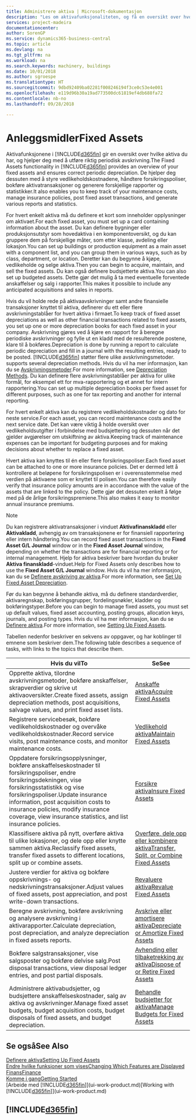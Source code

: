 ```yaml
---
title: Administrere aktiva | Microsoft-dokumentasjon
description: "Les om aktivafunksjonaliteten, og få en oversikt over hvordan du arbeider med aktiva."
services: project-madeira
documentationcenter: 
author: SorenGP
ms.service: dynamics365-business-central
ms.topic: article
ms.devlang: na
ms.tgt_pltfrm: na
ms.workload: na
ms.search.keywords: machinery, buildings
ms.date: 10/01/2018
ms.author: sgroespe
ms.translationtype: HT
ms.sourcegitcommit: 9dbd92409ba02281f008246194f3ce0c53e4e001
ms.openlocfilehash: e119d96b30a19ad773500dc61819ef4db688fa72
ms.contentlocale: nb-no
ms.lasthandoff: 09/28/2018

---
```

# <a name="fixed-assets"></a><span data-ttu-id="ace05-103">Anleggsmidler</span><span class="sxs-lookup"><span data-stu-id="ace05-103">Fixed Assets</span></span>
<span data-ttu-id="ace05-104">Aktivafunksjonene i [!INCLUDE[d365fin](includes/d365fin_md.md)] gir en oversikt over hvilke aktiva du har, og hjelper deg med å utføre riktig periodisk avskrivning.</span><span class="sxs-lookup"><span data-stu-id="ace05-104">The Fixed Assets functionality in [!INCLUDE[d365fin](includes/d365fin_md.md)] provides an overview of your fixed assets and ensures correct periodic depreciation.</span></span> <span data-ttu-id="ace05-105">De hjelper deg dessuten med å styre vedlikeholdskostnadene, håndtere forsikringspoliser, bokføre aktivatransaksjoner og generere forskjellige rapporter og statistikker.</span><span class="sxs-lookup"><span data-stu-id="ace05-105">It also enables you to keep track of your maintenance costs, manage insurance policies, post fixed asset transactions, and generate various reports and statistics.</span></span>

<span data-ttu-id="ace05-106">For hvert enkelt aktiva må du definere et kort som inneholder opplysninger om aktivaet.</span><span class="sxs-lookup"><span data-stu-id="ace05-106">For each fixed asset, you must set up a card containing information about the asset.</span></span> <span data-ttu-id="ace05-107">Du kan definere bygninger eller produksjonsutstyr som hovedaktiva i en komponentoversikt, og du kan gruppere dem på forskjellige måter, som etter klasse, avdeling eller lokasjon.</span><span class="sxs-lookup"><span data-stu-id="ace05-107">You can set up buildings or production equipment as a main asset with a component list, and you can group them in various ways, such as by class, department, or location.</span></span> <span data-ttu-id="ace05-108">Deretter kan du begynne å kjøpe, vedlikeholde og selge aktiva.</span><span class="sxs-lookup"><span data-stu-id="ace05-108">Then you can begin to acquire, maintain, and sell the fixed assets.</span></span> <span data-ttu-id="ace05-109">Du kan også definere budsjetterte aktiva.</span><span class="sxs-lookup"><span data-stu-id="ace05-109">You can also set up budgeted assets.</span></span> <span data-ttu-id="ace05-110">Dette gjør det mulig å ta med eventuelle forventede anskaffelser og salg i rapporter.</span><span class="sxs-lookup"><span data-stu-id="ace05-110">This makes it possible to include any anticipated acquisitions and sales in reports.</span></span>

<span data-ttu-id="ace05-111">Hvis du vil holde rede på aktivaavskrivninger samt andre finansielle transaksjoner knyttet til aktiva, definerer du ett eller flere avskrivningstablåer for hvert aktiva i firmaet.</span><span class="sxs-lookup"><span data-stu-id="ace05-111">To keep track of fixed asset depreciations as well as other financial transactions related to fixed assets, you set up one or more depreciation books for each fixed asset in your company.</span></span> <span data-ttu-id="ace05-112">Avskrivning gjøres ved å kjøre en rapport for å beregne periodiske avskrivninger og fylle ut en kladd med de resulterende postene, klare til å bokføres.</span><span class="sxs-lookup"><span data-stu-id="ace05-112">Depreciation is done by running a report to calculate periodic depreciation and fill in a journal with the resulting entries, ready to be posted.</span></span> [!INCLUDE[d365fin](includes/d365fin_md.md)] <span data-ttu-id="ace05-113">støtter flere ulike avskrivningsmetoder.</span><span class="sxs-lookup"><span data-stu-id="ace05-113"> supports several depreciation methods.</span></span> <span data-ttu-id="ace05-114">Hvis du vil ha mer informasjon, kan du se [Avskrivningsmetoder](fa-depreciation-methods.md).</span><span class="sxs-lookup"><span data-stu-id="ace05-114">For more information, see [Depreciation Methods](fa-depreciation-methods.md).</span></span> <span data-ttu-id="ace05-115">Du kan definere flere avskrivningstablåer per aktiva for ulike formål, for eksempel ett for mva-rapportering og et annet for intern rapportering.</span><span class="sxs-lookup"><span data-stu-id="ace05-115">You can set up multiple depreciation books per fixed asset for different purposes, such as one for tax reporting and another for internal reporting.</span></span>

<span data-ttu-id="ace05-116">For hvert enkelt aktiva kan du registrere vedlikeholdskostnader og dato for neste service.</span><span class="sxs-lookup"><span data-stu-id="ace05-116">For each asset, you can record maintenance costs and the next service date.</span></span> <span data-ttu-id="ace05-117">Det kan være viktig å holde oversikt over vedlikeholdsutgifter i forbindelse med budsjettering og dessuten når det gjelder avgjørelser om utskiftning av aktiva.</span><span class="sxs-lookup"><span data-stu-id="ace05-117">Keeping track of maintenance expenses can be important for budgeting purposes and for making decisions about whether to replace a fixed asset.</span></span>

<span data-ttu-id="ace05-118">Hvert aktiva kan knyttes til én eller flere forsikringspoliser.</span><span class="sxs-lookup"><span data-stu-id="ace05-118">Each fixed asset can be attached to one or more insurance policies.</span></span> <span data-ttu-id="ace05-119">Det er dermed lett å kontrollere at beløpene for forsikringspolisen er i overensstemmelse med verdien på aktivaene som er knyttet til polisen.</span><span class="sxs-lookup"><span data-stu-id="ace05-119">You can therefore easily verify that insurance policy amounts are in accordance with the value of the assets that are linked to the policy.</span></span> <span data-ttu-id="ace05-120">Dette gjør det dessuten enkelt å følge med på de årlige forsikringspremiene.</span><span class="sxs-lookup"><span data-stu-id="ace05-120">This also makes it easy to monitor annual insurance premiums.</span></span>

> [!NOTE]  
>   <span data-ttu-id="ace05-121">Du kan registrere aktivatransaksjoner i vinduet **Aktivafinanskladd** eller **Aktivakladd**, avhengig av om transaksjonene er for finansiell rapportering eller intern håndtering.</span><span class="sxs-lookup"><span data-stu-id="ace05-121">You can record fixed asset transactions in the **Fixed Asset G/L Journal** window or in the **Fixed Asset Journal** window, depending on whether the transactions are for financial reporting or for internal management.</span></span> <span data-ttu-id="ace05-122">Hjelp for aktiva beskriver bare hvordan du bruker **Aktiva finanskladd**-vinduet.</span><span class="sxs-lookup"><span data-stu-id="ace05-122">Help for Fixed Assets only describes how to use the **Fixed Asset G/L Journal** window.</span></span> <span data-ttu-id="ace05-123">Hvis du vil ha mer informasjon, kan du se [Definere avskriving av aktiva](fa-how-setup-depreciation.md).</span><span class="sxs-lookup"><span data-stu-id="ace05-123">For more information, see [Set Up Fixed Asset Depreciation](fa-how-setup-depreciation.md).</span></span>

<span data-ttu-id="ace05-124">Før du kan begynne å behandle aktiva, må du definere standardverdier, aktivaregnskap, bokføringsgrupper, fordelingsnøkler, kladder og bokføringstyper.</span><span class="sxs-lookup"><span data-stu-id="ace05-124">Before you can begin to manage fixed assets, you must set up default values, fixed asset accounting, posting groups, allocation keys, journals, and posting types.</span></span> <span data-ttu-id="ace05-125">Hvis du vil ha mer informasjon, kan du se [Definere aktiva](fa-setup.md).</span><span class="sxs-lookup"><span data-stu-id="ace05-125">For more information, see [Setting Up Fixed Assets](fa-setup.md).</span></span>

<span data-ttu-id="ace05-126">Tabellen nedenfor beskriver en sekvens av oppgaver, og har koblinger til emnene som beskriver dem.</span><span class="sxs-lookup"><span data-stu-id="ace05-126">The following table describes a sequence of tasks, with links to the topics that describe them.</span></span>

| <span data-ttu-id="ace05-127">Hvis du vil</span><span class="sxs-lookup"><span data-stu-id="ace05-127">To</span></span> | <span data-ttu-id="ace05-128">Se</span><span class="sxs-lookup"><span data-stu-id="ace05-128">See</span></span> |
| --- | --- |
| <span data-ttu-id="ace05-129">Opprette aktiva, tilordne avskrivningsmetoder, bokføre anskaffelser, skrapverdier og skrive ut aktivaoversikter.</span><span class="sxs-lookup"><span data-stu-id="ace05-129">Create fixed assets, assign depreciation methods, post acquisitions, salvage values, and print fixed asset lists.</span></span> |[<span data-ttu-id="ace05-130">Anskaffe aktiva</span><span class="sxs-lookup"><span data-stu-id="ace05-130">Acquire Fixed Assets</span></span>](fa-how-acquire.md) |
| <span data-ttu-id="ace05-131">Registrere servicebesøk, bokføre vedlikeholdskostnader og overvåke vedlikeholdskostnader.</span><span class="sxs-lookup"><span data-stu-id="ace05-131">Record service visits, post maintenance costs, and monitor maintenance costs.</span></span> |[<span data-ttu-id="ace05-132">Vedlikehold aktiva</span><span class="sxs-lookup"><span data-stu-id="ace05-132">Maintain Fixed Assets</span></span>](fa-how-maintain.md) |
| <span data-ttu-id="ace05-133">Oppdatere forsikringsopplysninger, bokføre anskaffelseskostnader til forsikringspoliser, endre forsikringsdekningen, vise forsikringsstatistikk og vise forsikringspoliser.</span><span class="sxs-lookup"><span data-stu-id="ace05-133">Update insurance information, post acquisition costs to insurance policies, modify insurance coverage, view insurance statistics, and list insurance policies.</span></span> |[<span data-ttu-id="ace05-134">Forsikre aktiva</span><span class="sxs-lookup"><span data-stu-id="ace05-134">Insure Fixed Assets</span></span>](fa-how-insure.md) |
| <span data-ttu-id="ace05-135">Klassifisere aktiva på nytt, overføre aktiva til ulike lokasjoner, og dele opp eller knytte sammen aktiva.</span><span class="sxs-lookup"><span data-stu-id="ace05-135">Reclassify fixed assets, transfer fixed assets to different locations, split up or combine assets.</span></span> |[<span data-ttu-id="ace05-136">Overføre, dele opp eller kombinere aktiva</span><span class="sxs-lookup"><span data-stu-id="ace05-136">Transfer, Split, or Combine Fixed Assets</span></span>](fa-how-trans-split-combine.md) |
| <span data-ttu-id="ace05-137">Justere verdier for aktiva og bokføre oppskrivnings- og nedskrivningstransaksjoner.</span><span class="sxs-lookup"><span data-stu-id="ace05-137">Adjust values of fixed assets, post appreciation, and post write-down transactions.</span></span> |[<span data-ttu-id="ace05-138">Revaluere aktiva</span><span class="sxs-lookup"><span data-stu-id="ace05-138">Revalue Fixed Assets</span></span>](fa-how-revalue.md) |
| <span data-ttu-id="ace05-139">Beregne avskrivning, bokføre avskrivning og analysere avskrivning i aktivarapporter.</span><span class="sxs-lookup"><span data-stu-id="ace05-139">Calculate depreciation, post depreciation, and  analyze depreciation in fixed assets reports.</span></span> |[<span data-ttu-id="ace05-140">Avskrive eller amortisere aktiva</span><span class="sxs-lookup"><span data-stu-id="ace05-140">Depreciate or Amortize Fixed Assets</span></span>](fa-how-depreciate-amortize.md) |
| <span data-ttu-id="ace05-141">Bokføre salgstransaksjoner, vise salgsposter og bokføre delvise salg.</span><span class="sxs-lookup"><span data-stu-id="ace05-141">Post disposal transactions, view disposal ledger entries, and post partial disposals.</span></span> |[<span data-ttu-id="ace05-142">Avhending eller tilbaketrekking av aktiva</span><span class="sxs-lookup"><span data-stu-id="ace05-142">Dispose of or Retire Fixed Assets</span></span>](fa-how-dispose-retire.md) |
| <span data-ttu-id="ace05-143">Administrere aktivabudsjetter, og budsjettere anskaffelseskostnader, salg av aktiva og avskrivninger.</span><span class="sxs-lookup"><span data-stu-id="ace05-143">Manage fixed asset budgets, budget acquisition costs, budget disposals of fixed assets, and budget depreciation.</span></span> |[<span data-ttu-id="ace05-144">Behandle budsjetter for aktiva</span><span class="sxs-lookup"><span data-stu-id="ace05-144">Manage Budgets for Fixed Assets</span></span>](fa-how-manage-budgets.md) |

## <a name="see-also"></a><span data-ttu-id="ace05-145">Se også</span><span class="sxs-lookup"><span data-stu-id="ace05-145">See Also</span></span>
[<span data-ttu-id="ace05-146">Definere aktiva</span><span class="sxs-lookup"><span data-stu-id="ace05-146">Setting Up Fixed Assets</span></span>](fa-setup.md)  
[<span data-ttu-id="ace05-147">Endre hvilke funksjoner som vises</span><span class="sxs-lookup"><span data-stu-id="ace05-147">Changing Which Features are Displayed</span></span>](ui-experiences.md)  
[<span data-ttu-id="ace05-148">Finans</span><span class="sxs-lookup"><span data-stu-id="ace05-148">Finance</span></span>](finance.md)  
[<span data-ttu-id="ace05-149">Komme i gang</span><span class="sxs-lookup"><span data-stu-id="ace05-149">Getting Started</span></span>](product-get-started.md)  
<span data-ttu-id="ace05-150">[Arbeide med [!INCLUDE[d365fin](includes/d365fin_md.md)]](ui-work-product.md)</span><span class="sxs-lookup"><span data-stu-id="ace05-150">[Working with [!INCLUDE[d365fin](includes/d365fin_md.md)]](ui-work-product.md)</span></span>

## [!INCLUDE[d365fin](includes/free_trial_md.md)]  
 

